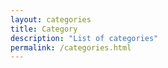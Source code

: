 ```yaml
---
layout: categories
title: Category
description: "List of categories"
permalink: /categories.html
---
```


